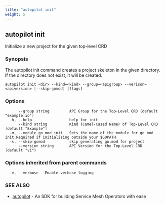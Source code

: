 ```yaml
---
title: "autopilot init"
weight: 5
---
```

## autopilot init

Initialize a new project for the given top-level CRD

### Synopsis

The autopilot init command creates a project skeleton in the given directory. 
If the directory does not exist, it will be created. 


```
autopilot init <dir> --kind=<kind> --group=<apigroup> --verison=<apiversion> [--skip-gomod] [flags]
```

### Options

```
      --group string         API Group for the Top-Level CRD (default "example.io")
  -h, --help                 help for init
      --kind string          Kind (Camel-Cased Name) of Top-Level CRD (default "Example")
  -m, --module go mod init   Sets the name of the module for go mod init.Required if initializing outside your $GOPATH
  -s, --skip-gomod           skip generating go.mod for project
      --version string       API Version for the Top-Level CRD (default "v1")
```

### Options inherited from parent commands

```
  -v, --verbose   Enable verbose logging
```

### SEE ALSO

* [autopilot](../autopilot)	 - An SDK for building Service Mesh Operators with ease

